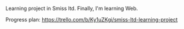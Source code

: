 Learning project in Smiss ltd.
Finally, I'm learning Web.

Progress plan:
https://trello.com/b/Ky1uZKgi/smiss-ltd-learning-project

